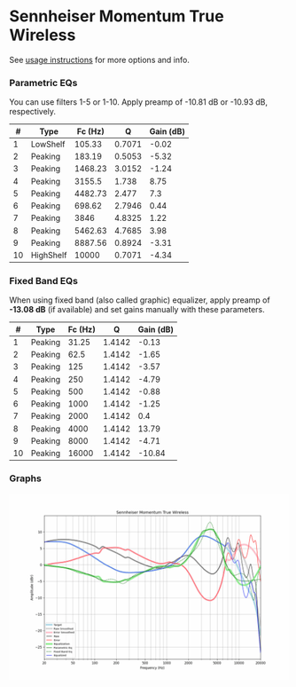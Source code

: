 # Sennheiser Momentum True Wireless
See [usage instructions](https://github.com/jaakkopasanen/AutoEq#usage) for more options and info.

### Parametric EQs
You can use filters 1-5 or 1-10. Apply preamp of -10.81 dB or -10.93 dB, respectively.

|   # | Type      |   Fc (Hz) |      Q |   Gain (dB) |
|-----|-----------|-----------|--------|-------------|
|   1 | LowShelf  |    105.33 | 0.7071 |       -0.02 |
|   2 | Peaking   |    183.19 | 0.5053 |       -5.32 |
|   3 | Peaking   |   1468.23 | 3.0152 |       -1.24 |
|   4 | Peaking   |   3155.5  | 1.738  |        8.75 |
|   5 | Peaking   |   4482.73 | 2.477  |        7.3  |
|   6 | Peaking   |    698.62 | 2.7946 |        0.44 |
|   7 | Peaking   |   3846    | 4.8325 |        1.22 |
|   8 | Peaking   |   5462.63 | 4.7685 |        3.98 |
|   9 | Peaking   |   8887.56 | 0.8924 |       -3.31 |
|  10 | HighShelf |  10000    | 0.7071 |       -4.34 |

### Fixed Band EQs
When using fixed band (also called graphic) equalizer, apply preamp of **-13.08 dB** (if available) and set gains manually with these parameters.

|   # | Type    |   Fc (Hz) |      Q |   Gain (dB) |
|-----|---------|-----------|--------|-------------|
|   1 | Peaking |     31.25 | 1.4142 |       -0.13 |
|   2 | Peaking |     62.5  | 1.4142 |       -1.65 |
|   3 | Peaking |    125    | 1.4142 |       -3.57 |
|   4 | Peaking |    250    | 1.4142 |       -4.79 |
|   5 | Peaking |    500    | 1.4142 |       -0.88 |
|   6 | Peaking |   1000    | 1.4142 |       -1.25 |
|   7 | Peaking |   2000    | 1.4142 |        0.4  |
|   8 | Peaking |   4000    | 1.4142 |       13.79 |
|   9 | Peaking |   8000    | 1.4142 |       -4.71 |
|  10 | Peaking |  16000    | 1.4142 |      -10.84 |

### Graphs
![](./Sennheiser%20Momentum%20True%20Wireless.png)
